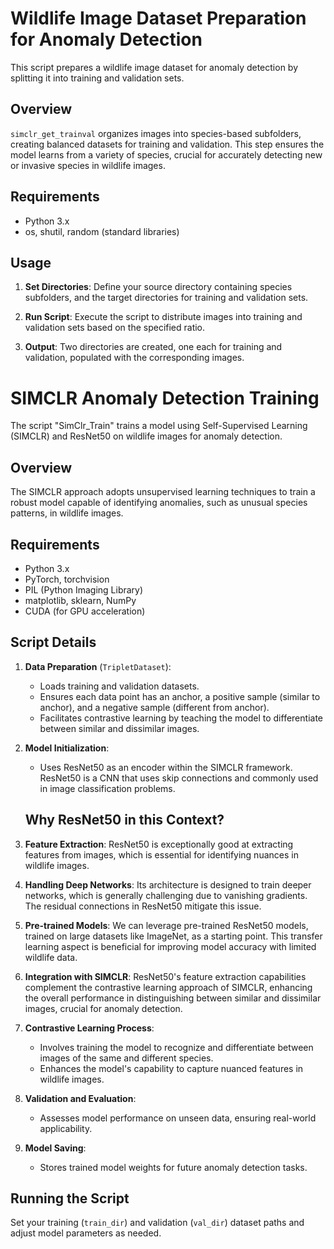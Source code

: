 # Wildlife Image Dataset Preparation for Anomaly Detection

This script prepares a wildlife image dataset for anomaly detection by splitting it into training and validation sets.

## Overview

`simclr_get_trainval` organizes images into species-based subfolders, creating balanced datasets for training and validation. This step ensures the model learns from a variety of species, crucial for accurately detecting new or invasive species in wildlife images.

## Requirements

- Python 3.x
- os, shutil, random (standard libraries)

## Usage

1. **Set Directories**: 
   Define your source directory containing species subfolders, and the target directories for training and validation sets.

2. **Run Script**: 
   Execute the script to distribute images into training and validation sets based on the specified ratio.

3. **Output**: 
   Two directories are created, one each for training and validation, populated with the corresponding images.


# SIMCLR Anomaly Detection Training

The script "SimClr_Train" trains a model using Self-Supervised Learning (SIMCLR) and ResNet50 on wildlife images for anomaly detection.

## Overview

The SIMCLR approach adopts unsupervised learning techniques to train a robust model capable of identifying anomalies, such as unusual species patterns, in wildlife images. 

## Requirements

- Python 3.x
- PyTorch, torchvision
- PIL (Python Imaging Library)
- matplotlib, sklearn, NumPy
- CUDA (for GPU acceleration)

## Script Details

1. **Data Preparation** (`TripletDataset`):
   - Loads training and validation datasets.
   - Ensures each data point has an anchor, a positive sample (similar to anchor), and a negative sample (different from anchor).
   - Facilitates contrastive learning by teaching the model to differentiate between similar and dissimilar images.

2. **Model Initialization**:
   - Uses ResNet50 as an encoder within the SIMCLR framework. ResNet50 is a CNN that uses skip connections and commonly used in image classification problems. 
   ## Why ResNet50 in this Context?

1. **Feature Extraction**: ResNet50 is exceptionally good at extracting features from images, which is essential for identifying nuances in wildlife images.
   
2. **Handling Deep Networks**: Its architecture is designed to train deeper networks, which is generally challenging due to vanishing gradients. The residual connections in ResNet50 mitigate this issue.

3. **Pre-trained Models**: We can leverage pre-trained ResNet50 models, trained on large datasets like ImageNet, as a starting point. This transfer learning aspect is beneficial for improving model accuracy with limited wildlife data.

4. **Integration with SIMCLR**: ResNet50's feature extraction capabilities complement the contrastive learning approach of SIMCLR, enhancing the overall performance in distinguishing between similar and dissimilar images, crucial for anomaly detection.


3. **Contrastive Learning Process**:
   - Involves training the model to recognize and differentiate between images of the same and different species.
   - Enhances the model's capability to capture nuanced features in wildlife images.

4. **Validation and Evaluation**:
   - Assesses model performance on unseen data, ensuring real-world applicability.

5. **Model Saving**:
   - Stores trained model weights for future anomaly detection tasks.

## Running the Script

Set your training (`train_dir`) and validation (`val_dir`) dataset paths and adjust model parameters as needed.
